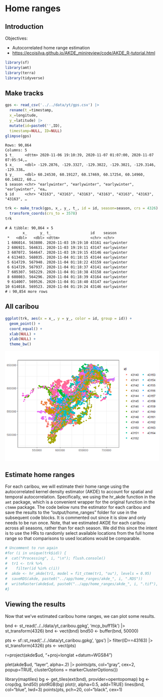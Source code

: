 # Home ranges


## Introduction

Objectives:

- Autocorrelated home range estimation
- https://ecoisilva.github.io/AKDE_minireview/code/AKDE_R-tutorial.html

``` r
library(sf)
library(amt)
library(terra)
library(tidyverse)
```

## Make tracks

``` r
gps <- read_csv('../../data/yt/gps.csv') |>
  rename(t_=timestamp,
  x_=longitude, 
  y_=latitude) |>
  mutate(id=paste0('',ID),
  timestamp=NULL, ID=NULL)
glimpse(gps)
```

    Rows: 90,864
    Columns: 5
    $ t_     <dttm> 2020-11-06 19:10:39, 2020-11-07 01:07:00, 2020-11-07 07:05:54,…
    $ x_     <dbl> -129.2876, -129.3327, -129.3022, -129.3021, -129.3146, -129.338…
    $ y_     <dbl> 60.24530, 60.19127, 60.17469, 60.17254, 60.14960, 60.14822, 60.…
    $ season <chr> "earlywinter", "earlywinter", "earlywinter", "earlywinter", "ea…
    $ id     <chr> "43163", "43163", "43163", "43163", "43163", "43163", "43163", …

``` r
trk <- make_track(gps, x_, y_, t_, id = id, season=season, crs = 4326) |>
  transform_coords(crs_to = 3578)
trk
```

    # A tibble: 90,864 × 5
            x_      y_ t_                  id    season     
     *   <dbl>   <dbl> <dttm>              <chr> <chr>      
     1 606014. 563800. 2020-11-03 19:19:10 43161 earlywinter
     2 606921. 564631. 2020-11-03 19:19:11 43147 earlywinter
     3 607072. 564647. 2020-11-03 19:19:15 43146 earlywinter
     4 613483. 568035. 2020-11-04 01:18:15 43144 earlywinter
     5 614729. 567940. 2020-11-04 01:18:22 43159 earlywinter
     6 614729. 567937. 2020-11-04 01:18:37 43141 earlywinter
     7 605307. 565229. 2020-11-04 01:18:38 43158 earlywinter
     8 608083. 564296. 2020-11-04 01:18:39 43164 earlywinter
     9 614007. 569526. 2020-11-04 01:18:40 43147 earlywinter
    10 614018. 569523. 2020-11-04 01:19:24 43146 earlywinter
    # ℹ 90,854 more rows

## All caribou

``` r
ggplot(trk, aes(x = x_, y = y_, color = id, group = id)) +
  geom_point() +
  coord_equal() +
  xlab(NULL) +
  ylab(NULL) +
  theme_bw()
```

![](2.3-estimate-hr-amt_files/figure-commonmark/unnamed-chunk-3-1.png)

## Estimate home ranges

For each caribou, we will estimate their home range using the
autocorrelated kernel density estimator (AKDE) to account for spatial
and temporal autocorrelation. Specifically, we using the hr_akde
function in the `amt` package, which is a convenient wrapper for the
original function in the `ctmmm` package. The code below runs the
estimator for each caribou and save the results to the
“output/home_ranges” folder for use in the subsequent code blocks. It is
commented out since it is slow and only needs to be run once. Note, that
we estimated AKDE for each caribou across all seasons, rather than for
each season. We did this since the intent is to use the HRs to randomly
select available locations from the full home range so that comparisons
to used locations would be comparable.

``` r
# Uncomment to run again
#for (i in unique(trk$id)) {
#  cat("Processing", i, "\n"); flush.console()
#  tr1 <- trk %>% 
#    filter(id %in% c(i))
#  akde <- hr_akde(tr1, model = fit_ctmm(tr1, "ou"), levels = 0.95)
#  saveRDS(akde, paste0("../app/home_ranges/akde_", i, ".RDS"))
#  writeRaster(akde$ud, paste0("../app/home_ranges/akde_", i, ".tif"), overwrite=TRUE)
#}
```

## Viewing the results

Now that we’ve estimated caribou home ranges, we can plot some results.

bnd \<- st_read(‘../../data/yt_caribou.gpkg’, ‘mcp_buff15k’) \|\>
st_transform(4326) bnd \<- vect(bnd) bnd50 \<- buffer(bnd, 50000)

pts \<- sf::st_read(‘../../data/yt_caribou.gpkg’, ‘gps’) \|\>
filter(ID==43163) \|\> st_transform(4326) pts \<- vect(pts)

r=project(akde\$ud, “+proj=longlat +datum=WGS84”)

plet(akde\$ud, “layer”, alpha=.2) \|\> points(pts, col=“gray”, cex=2,
popup=TRUE, clusterOptions = markerClusterOptions())

library(maptiles) bg \<- get_tiles(ext(bnd), provider=opentopomap) bg
\<- crop(bg, bnd50) plotRGB(bg) plot(r, alpha=0.5, add=TRUE) lines(bnd,
col=“blue”, lwd=3) points(pts, pch=20, col=“black”, cex=1)
